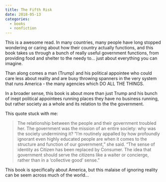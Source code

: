 ```yaml
---
title: The Fifth Risk
date: 2018-05-13
categories:
  - books
  - nonfiction
---
```


This is a awesome read. In many countries, many people have long stopped wondering or caring about how their country actually functions, and this book takes us through a bunch of really useful government functions, from providing food and shelter to the needy to... just about everything you can imagine.  
  
Than along comes a man (Trump) and his political appointee who could care less about reality and are busy throwing spanners in the very system that runs America - the many agencies which DO ALL THE THINGS.  
  
In a broader sense, this book is about more than just Trump and his bunch of inept political appointees running places they have no business running, but rather society as a whole and its relation to the the government.
  
This quote stuck with me:  
  
> The relationship between the people and their government troubled her. The government was the mission of an entire society: why was the society undermining it? “I’m routinely appalled by how profoundly ignorant even highly educated people are when it comes to the structure and function of our government,” she said. “The sense of identity as Citizen has been replaced by Consumer. The idea that government should serve the citizens like a waiter or concierge, rather than in a ‘collective good’ sense.”  
  
This book is specifically about America, but this malaise of ignoring reality can be seem across much of the world...
